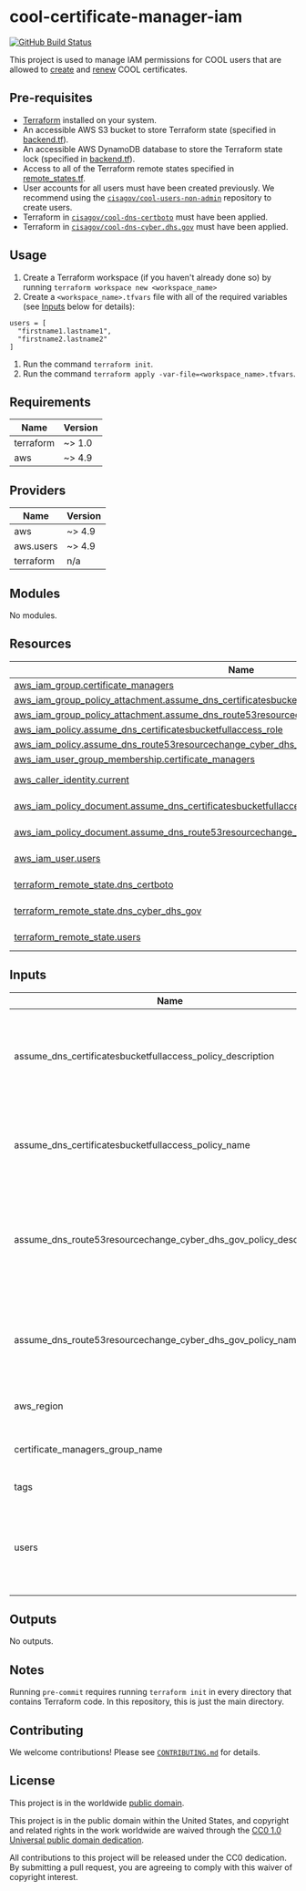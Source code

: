 # cool-certificate-manager-iam #

[![GitHub Build Status](https://github.com/cisagov/cool-certificate-manager-iam/workflows/build/badge.svg)](https://github.com/cisagov/cool-certificate-manager-iam/actions)

This project is used to manage IAM permissions for COOL users that are
allowed to
[create](https://github.com/cisagov/cool-system/wiki/Creating-a-COOL-Certificate)
and
[renew](https://github.com/cisagov/cool-system/wiki/Renewing-a-COOL-Certificate)
COOL certificates.

## Pre-requisites ##

- [Terraform](https://www.terraform.io/) installed on your system.
- An accessible AWS S3 bucket to store Terraform state
  (specified in [backend.tf](backend.tf)).
- An accessible AWS DynamoDB database to store the Terraform state lock
  (specified in [backend.tf](backend.tf)).
- Access to all of the Terraform remote states specified in
  [remote_states.tf](remote_states.tf).
- User accounts for all users must have been created previously.  We
  recommend using the
  [`cisagov/cool-users-non-admin`](https://github.com/cisagov/cool-users-non-admin)
  repository to create users.
- Terraform in
  [`cisagov/cool-dns-certboto`](https://github.com/cisagov/cool-dns-certboto)
  must have been applied.
- Terraform in
  [`cisagov/cool-dns-cyber.dhs.gov`](https://github.com/cisagov/cool-dns-cyber.dhs.gov)
  must have been applied.

## Usage ##

1. Create a Terraform workspace (if you haven't already done so) by running
   `terraform workspace new <workspace_name>`
1. Create a `<workspace_name>.tfvars` file with all of the required
  variables (see [Inputs](#inputs) below for details):

  ```hcl
  users = [
    "firstname1.lastname1",
    "firstname2.lastname2"
  ]
  ```

1. Run the command `terraform init`.
1. Run the command `terraform apply
  -var-file=<workspace_name>.tfvars`.

<!-- BEGIN_TF_DOCS -->
## Requirements ##

| Name | Version |
|------|---------|
| terraform | ~> 1.0 |
| aws | ~> 4.9 |

## Providers ##

| Name | Version |
|------|---------|
| aws | ~> 4.9 |
| aws.users | ~> 4.9 |
| terraform | n/a |

## Modules ##

No modules.

## Resources ##

| Name | Type |
|------|------|
| [aws_iam_group.certificate_managers](https://registry.terraform.io/providers/hashicorp/aws/latest/docs/resources/iam_group) | resource |
| [aws_iam_group_policy_attachment.assume_dns_certificatesbucketfullaccess_role_attachment](https://registry.terraform.io/providers/hashicorp/aws/latest/docs/resources/iam_group_policy_attachment) | resource |
| [aws_iam_group_policy_attachment.assume_dns_route53resourcechange_cyber_dhs_gov_role_attachment](https://registry.terraform.io/providers/hashicorp/aws/latest/docs/resources/iam_group_policy_attachment) | resource |
| [aws_iam_policy.assume_dns_certificatesbucketfullaccess_role](https://registry.terraform.io/providers/hashicorp/aws/latest/docs/resources/iam_policy) | resource |
| [aws_iam_policy.assume_dns_route53resourcechange_cyber_dhs_gov_role](https://registry.terraform.io/providers/hashicorp/aws/latest/docs/resources/iam_policy) | resource |
| [aws_iam_user_group_membership.certificate_managers](https://registry.terraform.io/providers/hashicorp/aws/latest/docs/resources/iam_user_group_membership) | resource |
| [aws_caller_identity.current](https://registry.terraform.io/providers/hashicorp/aws/latest/docs/data-sources/caller_identity) | data source |
| [aws_iam_policy_document.assume_dns_certificatesbucketfullaccess_role_doc](https://registry.terraform.io/providers/hashicorp/aws/latest/docs/data-sources/iam_policy_document) | data source |
| [aws_iam_policy_document.assume_dns_route53resourcechange_cyber_dhs_gov_role_doc](https://registry.terraform.io/providers/hashicorp/aws/latest/docs/data-sources/iam_policy_document) | data source |
| [aws_iam_user.users](https://registry.terraform.io/providers/hashicorp/aws/latest/docs/data-sources/iam_user) | data source |
| [terraform_remote_state.dns_certboto](https://registry.terraform.io/providers/hashicorp/terraform/latest/docs/data-sources/remote_state) | data source |
| [terraform_remote_state.dns_cyber_dhs_gov](https://registry.terraform.io/providers/hashicorp/terraform/latest/docs/data-sources/remote_state) | data source |
| [terraform_remote_state.users](https://registry.terraform.io/providers/hashicorp/terraform/latest/docs/data-sources/remote_state) | data source |

## Inputs ##

| Name | Description | Type | Default | Required |
|------|-------------|------|---------|:--------:|
| assume\_dns\_certificatesbucketfullaccess\_policy\_description | The description to associate with the IAM policy that allows assumption of the role that allows full access to the certificates bucket in the DNS account. | `string` | `"The IAM policy that allows assumption of the role that allows full access to the certificates bucket in the DNS account."` | no |
| assume\_dns\_certificatesbucketfullaccess\_policy\_name | The name to assign the IAM policy that allows assumption of the role that allows full access to the certificates bucket in the DNS account. | `string` | `"DNS-AssumeCertificatesBucketFullAccess"` | no |
| assume\_dns\_route53resourcechange\_cyber\_dhs\_gov\_policy\_description | The description to associate with the IAM policy that allows assumption of the role that allows sufficient permissions to modify resource records in the cyber.dhs.gov zone in the DNS account. | `string` | `"The IAM policy that allows assumption of the role that allows sufficient permissions to modify resource records in the cyber.dhs.gov zone in the DNS account."` | no |
| assume\_dns\_route53resourcechange\_cyber\_dhs\_gov\_policy\_name | The name to assign the IAM policy that allows assumption of the role that allows sufficient permissions to modify resource records in the cyber.dhs.gov zone in the DNS account. | `string` | `"DNS-AssumeRoute53ResourceChange-cyber.dhs.gov"` | no |
| aws\_region | The AWS region to deploy into (e.g. us-east-1). | `string` | `"us-east-1"` | no |
| certificate\_managers\_group\_name | The name of the group to be created for certificate manager users. | `string` | `"certificate_managers"` | no |
| tags | Tags to apply to all AWS resources created. | `map(string)` | `{}` | no |
| users | A list containing the usernames of each user that is allowed to manage certificates.  Example: [ "firstname1.lastname1", "firstname2.lastname2" ]. | `list(string)` | n/a | yes |

## Outputs ##

No outputs.
<!-- END_TF_DOCS -->

## Notes ##

Running `pre-commit` requires running `terraform init` in every directory that
contains Terraform code. In this repository, this is just the main directory.

## Contributing ##

We welcome contributions!  Please see [`CONTRIBUTING.md`](CONTRIBUTING.md) for
details.

## License ##

This project is in the worldwide [public domain](LICENSE).

This project is in the public domain within the United States, and
copyright and related rights in the work worldwide are waived through
the [CC0 1.0 Universal public domain
dedication](https://creativecommons.org/publicdomain/zero/1.0/).

All contributions to this project will be released under the CC0
dedication. By submitting a pull request, you are agreeing to comply
with this waiver of copyright interest.

